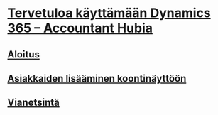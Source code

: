 # [Tervetuloa käyttämään Dynamics 365 – Accountant Hubia](index.md)
## [Aloitus](get-started.md)
## [Asiakkaiden lisääminen koontinäyttöön](add-client.md)
## [Vianetsintä](troubleshooting.md)
